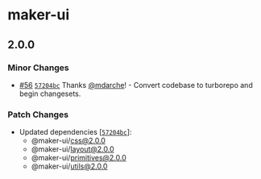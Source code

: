 # maker-ui

## 2.0.0

### Minor Changes

- [#56](https://github.com/mdarche/maker-ui/pull/56) [`57204bc`](https://github.com/mdarche/maker-ui/commit/57204bcaf91874868c1d8e21e6601a8d306cc761) Thanks [@mdarche](https://github.com/mdarche)! - Convert codebase to turborepo and begin changesets.

### Patch Changes

- Updated dependencies [[`57204bc`](https://github.com/mdarche/maker-ui/commit/57204bcaf91874868c1d8e21e6601a8d306cc761)]:
  - @maker-ui/css@2.0.0
  - @maker-ui/layout@2.0.0
  - @maker-ui/primitives@2.0.0
  - @maker-ui/utils@2.0.0
